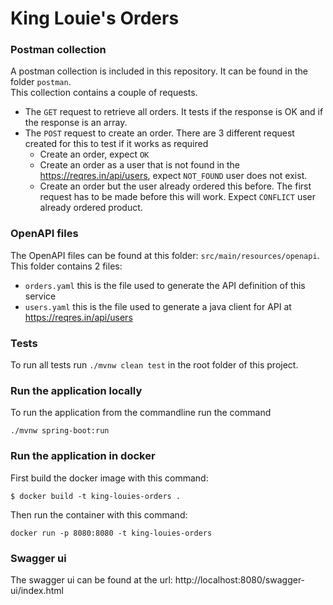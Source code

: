 # King Louie's Orders

### Postman collection
A postman collection is included in this repository. It can be found in the folder `postman`.  
This collection contains a couple of requests.  
- The `GET` request to retrieve all orders. It tests if the response is OK and if the response is an array.
- The `POST` request to create an order. There are 3 different request created for this to test if it works as required
  - Create an order, expect `OK`
  - Create an order as a user that is not found in the https://reqres.in/api/users, expect `NOT_FOUND` user does not exist.
  - Create an order but the user already ordered this before. The first request has to be made before this will work. Expect `CONFLICT` user already ordered product.

### OpenAPI files
The OpenAPI files can be found at this folder: `src/main/resources/openapi`. This folder contains 2 files:
- `orders.yaml` this is the file used to generate the API definition of this service
- `users.yaml` this is the file used to generate a java client for API at https://reqres.in/api/users

### Tests
To run all tests run `./mvnw clean test` in the root folder of this project.

### Run the application locally
To run the application from the commandline run the command 
```
./mvnw spring-boot:run
```

### Run the application in docker
First build the docker image with this command:
```
$ docker build -t king-louies-orders .
```  
Then run the container with this command: 
```
docker run -p 8080:8080 -t king-louies-orders
```

### Swagger ui
The swagger ui can be found at the url: http://localhost:8080/swagger-ui/index.html